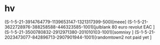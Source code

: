 # hv
(S-1-5-21-3914764779-1139653147-1321317399-500)[meee]
(S-1-5-21-3622728976-388258588-446323585-1001)[julblank  80 euro revolut EAC ]
(S-1-5-21-3500780832-2912971380-201010103-1001)[somnixy ]
(S-1-5-21-2023473077-842896713-2907901944-1001)[randomtown2  not paid yet ]
